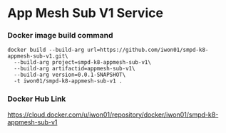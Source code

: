 # App Mesh Sub V1 Service

### Docker image build command
```
docker build --build-arg url=https://github.com/iwon01/smpd-k8-appmesh-sub-v1.git\
  --build-arg project=smpd-k8-appmesh-sub-v1\
  --build-arg artifactid=appmesh-sub-v1\
  --build-arg version=0.0.1-SNAPSHOT\
  -t iwon01/smpd-k8-appmesh-sub-v1 .
```

### Docker Hub Link
https://cloud.docker.com/u/iwon01/repository/docker/iwon01/smpd-k8-appmesh-sub-v1